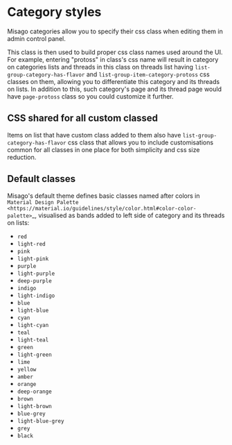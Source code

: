 Category styles
===============

Misago categories allow you to specify their css class when editing them in admin control panel.

This class is then used to build proper css class names used around the UI. For example, entering "protoss" in class's css name will result in category on categories lists and threads in this class on threads list having `list-group-category-has-flavor` and `list-group-item-category-protoss` css classes on them, allowing you to differentiate this category and its threads on lists. In addition to this, such category's page and its thread page would have `page-protoss` class so you could customize it further.


## CSS shared for all custom classed

Items on list that have custom class added to them also have `list-group-category-has-flavor` css class that allows you to include customisations common for all classes in one place for both simplicity and css size reduction.


## Default classes

Misago's default theme defines basic classes named after colors in `Material Design Palette <https://material.io/guidelines/style/color.html#color-color-palette>`_, visualised as bands added to left side of category and its threads on lists:

- `red`
- `light-red`
- `pink`
- `light-pink`
- `purple`
- `light-purple`
- `deep-purple`
- `indigo`
- `light-indigo`
- `blue`
- `light-blue`
- `cyan`
- `light-cyan`
- `teal`
- `light-teal`
- `green`
- `light-green`
- `lime`
- `yellow`
- `amber`
- `orange`
- `deep-orange`
- `brown`
- `light-brown`
- `blue-grey`
- `light-blue-grey`
- `grey`
- `black`